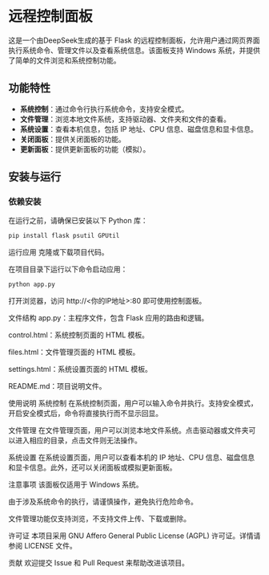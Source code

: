 # 远程控制面板

这是一个由DeepSeek生成的基于 Flask 的远程控制面板，允许用户通过网页界面执行系统命令、管理文件以及查看系统信息。该面板支持 Windows 系统，并提供了简单的文件浏览和系统控制功能。

## 功能特性

- **系统控制**：通过命令行执行系统命令，支持安全模式。
- **文件管理**：浏览本地文件系统，支持驱动器、文件夹和文件的查看。
- **系统设置**：查看本机信息，包括 IP 地址、CPU 信息、磁盘信息和显卡信息。
- **关闭面板**：提供关闭面板的功能。
- **更新面板**：提供更新面板的功能（模拟）。

## 安装与运行

### 依赖安装

在运行之前，请确保已安装以下 Python 库：

```bash
pip install flask psutil GPUtil
```
运行应用
克隆或下载项目代码。

在项目目录下运行以下命令启动应用：

```bash
python app.py
```
打开浏览器，访问 http://<你的IP地址>:80 即可使用控制面板。

文件结构
app.py：主程序文件，包含 Flask 应用的路由和逻辑。

control.html：系统控制页面的 HTML 模板。

files.html：文件管理页面的 HTML 模板。

settings.html：系统设置页面的 HTML 模板。

README.md：项目说明文件。

使用说明
系统控制
在系统控制页面，用户可以输入命令并执行。支持安全模式，开启安全模式后，命令将直接执行而不显示回显。

文件管理
在文件管理页面，用户可以浏览本地文件系统。点击驱动器或文件夹可以进入相应的目录，点击文件则无法操作。

系统设置
在系统设置页面，用户可以查看本机的 IP 地址、CPU 信息、磁盘信息和显卡信息。此外，还可以关闭面板或模拟更新面板。

注意事项
该面板仅适用于 Windows 系统。

由于涉及系统命令的执行，请谨慎操作，避免执行危险命令。

文件管理功能仅支持浏览，不支持文件上传、下载或删除。

许可证
本项目采用 GNU Affero General Public License (AGPL) 许可证。详情请参阅 LICENSE 文件。

贡献
欢迎提交 Issue 和 Pull Request 来帮助改进该项目。
